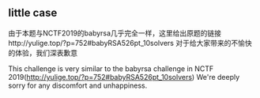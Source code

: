 ## little case
由于本题与NCTF2019的babyrsa几乎完全一样，这里给出原题的链接http://yulige.top/?p=752#babyRSA526pt_10solvers
对于给大家带来的不愉快的体验，我们深表歉意

This challenge is very similar to the babyrsa challenge in NCTF 2019(http://yulige.top/?p=752#babyRSA526pt_10solvers)
We're deeply sorry for any discomfort and unhappiness.